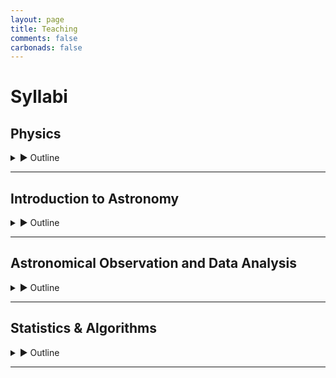 ```yaml
---
layout: page
title: Teaching
comments: false
carbonads: false
---
```

# Syllabi

## Physics

<details markdown="1">
  <summary markdown="span">▶ Outline</summary>

  **Theoretical Physics**

  **References**
  * [Classical physics, lecture series by Prof. V. Balakrishnan](https://www.youtube.com/playlist?list=PL5E4E56893588CBA8)
  * [Quantum physics, lecture series by Prof. V. Balakrishnan](https://www.youtube.com/playlist?list=PL0F530F3BAF8C6FCC)
  * [Mathematical physics, lecture series by Prof. V. Balakrishnan](https://www.youtube.com/playlist?list=PLbMVogVj5nJRhl_6TUGChpnt2Lg0AZvZu)
  * [Stochastic processes, lecture series by Prof. V. Balakrishnan](https://www.youtube.com/playlist?list=PLbMVogVj5nJQo8D9D-D6lMqh4FJbPeE_f)
  * [Nonlinear dynamics, lecture series by Prof. V. Balakrishnan](https://www.youtube.com/playlist?list=PLbMVogVj5nJQKk1E7OUQs_TcW_zQoaO4t)
  * [Nonequilibrium statistical mechanics, lecture series by Prof. V. Balakrishnan](https://www.youtube.com/playlist?list=PLbMVogVj5nJQqNx0ElSk3Ip04Ofg7B22W)
  
  **Applied Physics**

  **References**
  * [animations by Vladimir Vaščák](https://www.vascak.cz/?id=1&language=en)
  * [book: Order-of-Magnitude Physics by Sanjoy Mahajan](https://www.inference.org.uk/sanjoy/oom/)
  * [channel: Action Lab](https://www.youtube.com/@TheActionLab/playlists)
  * [channel: Applied Science](https://www.youtube.com/user/bkraz333/playlists)
  * [channel: Engineer Guy](https://www.youtube.com/@engineerguyvideo)
  * [channel: Real Engineering](https://www.youtube.com/@RealEngineering/playlists)
  * [channel: NightHawkInLight](https://www.youtube.com/@Nighthawkinlight/playlists)  
  * [channel: Smarter Everyday](https://www.youtube.com/playlist?list=PLjHf9jaFs8XUXBnlkBAuRkOpUJosxJ0Vx)
  * [channel: Branch Education](https://www.youtube.com/@BranchEducation/playlists)
  
</details>

---

## Introduction to Astronomy

<details markdown="1">
  <summary markdown="span">▶ Outline</summary>
 
  * **Overview: Historical Importance and Present-day Relevance**
  * **Thought Experiment: Using Astronomy Knowledge to Survive on a Deserted Island**
    * Celestial Navigation
    * Timekeeping
    * Harvesting Resources in Sync with Cycles and Seasons
  * **Electromagnetic Spectrum**
  * **Interaction of Light and Matter**
    * Light as a Wave and Particle
    * Reflection, Refraction, and Diffraction
    * Absorption and Emission
    * Scattering, Interference, and Polarization
  * **Mapping the Sky**
  * **The Sun**
    * Structure
      * [review: Fine structures in sunspots, 2004](https://www.annualreviews.org/doi/full/10.1146/annurev.astro.42.010803.115226)
    * Composition
      * [review: The chemical composition of the Sun](https://www.annualreviews.org/doi/full/10.1146/annurev.astro.46.060407.145222)
    * References
      * [review: Sun's variable radiation and its relevance for Earth, 1997](https://www.annualreviews.org/doi/full/10.1146/annurev.astro.35.1.33)
      * [review: Solar neutrino problem, 1995](https://www.annualreviews.org/doi/abs/10.1146/annurev.aa.33.090195.002331)
  * **Stars**
    * Color of Stars
    * Spectral Types
      * [review: New spectral types L & T](https://www.annualreviews.org/doi/full/10.1146/annurev.astro.42.053102.134017)
    * Formation and Evolution Models
      * [review: First stars, 2004](https://www.annualreviews.org/doi/full/10.1146/annurev.astro.42.053102.134034)
      * [grids using isochrones](https://github.com/timothydmorton/isochrones)
      * [review: Origin of binary stars, 2002](https://www.annualreviews.org/doi/full/10.1146/annurev.astro.40.060401.093810)
    * Stellar Atmosphere Models
      * [models in ARIADNE](github.com/jvines/astroARIADNE)
    * References
      * [article: Size of the Sun](https://ui.adsabs.harvard.edu/abs/2024arXiv240117105F/abstract) 
      * [review: Theory of star formation, 2007](https://www.annualreviews.org/doi/full/10.1146/annurev.astro.45.051806.110602)
      * [review: Star formation in molecular clouds](https://www.annualreviews.org/doi/full/10.1146/annurev.aa.25.090187.000323)
      * [review: Formation and early evolution of low-mass stars and brown dwarfs](https://www.annualreviews.org/doi/full/10.1146/annurev-astro-081811-125528)
      * [review: Observations of brown dwarfs, 2000](https://www.annualreviews.org/doi/full/10.1146/annurev.astro.38.1.485)
      * [review: Stellar pulsations across HR diagram, 1995](https://www.annualreviews.org/doi/abs/10.1146/annurev.aa.33.090195.000451)
      * [code: star formation simulation](https://sedssastrablog.wordpress.com/2021/10/04/star-formation-simulation-in-python/)
  * **Solar System: In-situ Observations**
    * Mars Curiosity and Perseverance Rovers
    * Juno Mission to Jupiter
    * Cassini Mission to Saturn
    * New Horizon Mission to Pluto
    * Voyager Space Probe Missions to Interstellar Space
    * References
      * [article: Solar system overview](https://science.nasa.gov/solar-system/) 
      * [review: Chaos in the solar system, 2001](https://www.annualreviews.org/doi/full/10.1146/annurev.astro.39.1.581)
      * [review: Kiuper belt, 1995](https://www.annualreviews.org/doi/abs/10.1146/annurev.aa.33.090195.001551)
  * **Earth: Looking Up and Looking Down**
    * Earth Observation: Copernicus Program
    * Living, Breathing World: [Google Earth timelapse](https://earthengine.google.com/timelapse/)
  * **Planets**
    * Structure: Core, Atmosphere
    * Formation: N-body using REBOUND
      * [book chapter: Giant planet formation, 2010](https://ui.adsabs.harvard.edu/abs/2010exop.book..319D/abstract)
      * [article: Theory of planet formation, 2010](https://ui.adsabs.harvard.edu/abs/2010arXiv1012.5281M/abstract)
      * [review: Planet formation, 1993](https://www.annualreviews.org/doi/abs/10.1146/annurev.aa.31.090193.001021)
      * [book: Astrophysics of planet formation, 2013](https://ui.adsabs.harvard.edu/abs/2013apf..book.....A/abstract)
      * [articles: Journal of geophysical research](https://phys.org/journals/journal-of-geophysical-research-planets/)
    * Evolution: Radius, Atmosphere, Orbit
      * [review: Protoplanetary diks and their evolution](https://www.annualreviews.org/doi/full/10.1146/annurev-astro-081710-102548)
  * **Exoplanets**
    * Detection
      * [book: Exoplanet handbook, 2018 (2nd ed.)](https://www.cambridge.org/core/books/exoplanet-handbook/750759E015FDCF469D141F0046198519)
      * [book: Handbook of exoplanets, 2018]([https://link.springer.com/referencework/10.1007/978-3-319-55333-7](http://www.kusastro.kyoto-u.ac.jp/~yamamoto/astro-ph/Handbook.html))
    * Statistics
      * [review: Exoplanet statistics, 2007](https://www.annualreviews.org/doi/full/10.1146/annurev.astro.45.051806.110529)
      * [review: Exoplanet statistics, 2021](https://www.annualreviews.org/doi/full/10.1146/annurev-astro-112420-020055)
      * [review: Occurrence and architecute of exoplanetary systems](https://www.annualreviews.org/doi/full/10.1146/annurev-astro-082214-122246)
    * Surprising Discoveries
      * [article: Planets that shouldn't exist](https://earthlyuniverse.com/10-planets-shouldnt-exist/)
      * [news articles](https://astrobiology.com/extrasolar-planets)
    * Astrobiology
      * [review: SETI, 2001](https://www.annualreviews.org/doi/full/10.1146/annurev.astro.39.1.511)
      * [review: The study of living universe, 2005](https://www.annualreviews.org/doi/full/10.1146/annurev.astro.43.051804.102202)
      * [review: Evolution of a habitable planet, 2003](https://www.annualreviews.org/doi/full/10.1146/annurev.astro.41.071601.170049)
  * **Supernovae, Black Holes, Neutron Stars, White Dwarfs, Pulsars, Magnetars, AGNs, GRBs, FRBs, and Gravitational Waves**
    * [review: Most luminous supernovae](https://www.annualreviews.org/doi/full/10.1146/annurev-astro-081817-051819)
    * [review: Coevolution of galaxies and supermassive black holes](https://www.annualreviews.org/doi/full/10.1146/annurev-astro-081913-035722)
    * [review: Masses, radii, and the equation of state of neutron stars](https://www.annualreviews.org/doi/full/10.1146/annurev-astro-081915-023322)
    * [review: Neutron star merger](https://www.annualreviews.org/doi/full/10.1146/annurev-astro-112420-030742)
    * [review: Cool white dwarfs, 2003](https://www.annualreviews.org/doi/full/10.1146/annurev.astro.41.081401.155117)
    * [review: Unified model of Active Galactic Nuclei](https://www.annualreviews.org/doi/full/10.1146/annurev-astro-082214-122302)
    * [review: Fast Radio Burts: extragalactic enigma](https://www.annualreviews.org/doi/full/10.1146/annurev-astro-091918-104501)
    * [review: Gamma-Ray Burts afterglows, 2000](https://www.annualreviews.org/doi/full/10.1146/annurev.astro.38.1.379)
    * [review: Mergers and gravitational waves](https://www.annualreviews.org/doi/full/10.1146/annurev-astro-081913-040031)
  * **Milky Way**
  * **Galaxy: Structure, Formation, and Evolution**
    * [Simulations using galpy](https://www.galpy.org)
    * [review: The first galaxies](https://www.annualreviews.org/doi/full/10.1146/annurev-astro-081710-102608)
    * [revew: Spirals in galaxies](https://www.annualreviews.org/doi/full/10.1146/annurev-astro-052920-104505)
    * [review: Theoretical challenges in galaxy formation](https://www.annualreviews.org/doi/full/10.1146/annurev-astro-081913-040019)
    * [review: Galaxies in the first billion years after the big bang](https://www.annualreviews.org/doi/full/10.1146/annurev-astro-081915-023417)
    * [review: Strong lensing by galaxies](https://www.annualreviews.org/doi/full/10.1146/annurev-astro-081309-130924)
  * **Cosmology**
    * Structure: Flat, Curved, Open, or Closed?
    * Composition: Matter, Dark Matter, Dark Energy
      * [review: Dark matter searchers](https://www.annualreviews.org/doi/full/10.1146/annurev-astro-081710-102528)
      * [review: Dark energy and the accelerating universe](https://www.annualreviews.org/doi/full/10.1146/annurev.astro.46.060407.145243)
      * [review: Cosmological tests of gravity](https://www.annualreviews.org/doi/full/10.1146/annurev-astro-091918-104423)
    * Formation: Cosmic Microwave Radiation and the Big Bang
    * Evolution: Hubble's Experiment and the Expanding Universe
      * [review: The Hubble constant](https://www.annualreviews.org/doi/full/10.1146/annurev-astro-082708-101829)
      * [review: Seeing Cosmology](https://www.annualreviews.org/doi/full/10.1146/annurev-astro-081811-125526)
  
  **References**
  * [Teaching Philosophy](https://ui.adsabs.harvard.edu/abs/2023arXiv230905822L/abstract)
  * [lecture series: Cosmic origins of elements](https://www.youtube.com/playlist?list=PLUl4u3cNGP62In5JXH39ct5JtXja3VGJJ)
  * [Jason Kendall's Intro to Astronomy course](https://www.youtube.com/playlist?list=PLyu4Fovbph6fl0UGSo3aLqHCmBIYkiqzq)
  * [animations](https://zingale.github.io/astro_animations/)
  * [lecture notes by Mitch Richmond](http://spiff.rit.edu/classes/)
  * [lecture series by Richard Wolfson](https://www.youtube.com/playlist?list=PLjBulz4rXhBqVCbXn1_kmctiJ_WM-fjcP)
  * [Science Talks @ Google](https://www.youtube.com/playlist?list=PLGGpadyh0wS4PYU_a49xcnKG_BRoKrXRf)
  * [Annual review of A&A](https://www.annualreviews.org/journal/astro)
  * [Publications of the Astronomical Society of the Pacific](https://iopscience.iop.org/journal/1538-3873)
  * [review: Best practices in Astronomy education](https://www.annualreviews.org/doi/full/10.1146/annurev-astro-032620-021943)
  * [book: Astronomy education](https://iopscience.iop.org/book/edit/978-0-7503-1719-1)
  * [channel: CrashCourse Astronomy](https://www.youtube.com/playlist?list=PL8dPuuaLjXtPAJr1ysd5yGIyiSFuh0mIL)
  * [channel: SciShow Space](https://www.youtube.com/playlist?list=PLsaZOTCFB3C7L9GfMwoPYj1hU2I0LhpfN)
  * [channel: Dr. Becky](https://www.youtube.com/@DrBecky/playlists)
  * [channel: Brian Keating](https://www.youtube.com/@DrBrianKeating/playlists)
  * [channel: Fraiser Cain](https://www.youtube.com/@frasercain/playlists)
  * [channel: Cool Worlds](https://www.youtube.com/@CoolWorldsLab/playlists)
  * [channel: NASA Sagan Summer Workshop](https://www.youtube.com/@SaganSummerWorkshop/playlists)

  **Miscellaneous readings**  
  * [Astronomical reach of fundamental physics by Burrows & Ostriker](https://www.pnas.org/doi/full/10.1073/pnas.1318003111)
  * [What made Apollo a success by George Low](https://ntrs.nasa.gov/api/citations/19720005243/downloads/19720005243.pdf)

  **Tools**  
  * [stellarium](https://stellarium.org/)
  * [Aladin lite](https://aladin.cds.unistra.fr/AladinLite/)
  * [Universe sandbox](https://universesandbox.com/)
  * [Gaia sky](https://zah.uni-heidelberg.de/gaia/outreach/gaiasky)
  * [Google sky, Moon, Mars](https://www.google.com/sky/)
  * [wolfram alpha](https://www.wolframalpha.com/examples/science-and-technology/physics/astrophysics)
  * [Google colab](https://colab.research.google.com/)
  * [Gemini deep research](https://gemini.google.com/deepresearch)

</details>

---

## Astronomical Observation and Data Analysis

<details markdown="1">
  <summary markdown="span">▶ Outline</summary>
 
 * **Atmospheric Windows: In which wavelengths best to observe what target?**
   * Blackbody Radiation
   * Earth's Atmosphere
 * **Science Goals: What and Why to observe**
 * **Planning: How to observe the target**
   * Ground-based and Space-based Observations
   * Observing Constraints
     * Where is it? Coordinates
     * Is it observable tonight? Rising and Setting Times
     * North and South Hemisphere
     * Weather: Cloud, Humidity, Turbulence
     * Moon
     * Satellites Trails
   * Signal-to-Noise
     * Exposure Time
     * Filters
 * **Engineering: Science vs Cost**
   * Telescope Design and Operation
     * Tracking and Auto-guiding
   * Instrumentation
     * From Analog to Digital: Photographic Plates and CCD
     * Pixel Sensitivity
     * Pixel Scale
     * Field-of-View
     * Total Telescope-Instrument Throughput
 * **Data Reduction with Astropy**
   * Dark Current: Dark Frame Subtraction
   * Flat Field: Flat Frame Division
   * Background Subtraction
   * Bad/Hot Pixels
   * Image alignment/[registration](https://github.com/keflavich/image_registration)
 * **Plate-solving with Astrometry.net**
 * **World Coordinate System (WCS)**
 * **Photometry** with Photutils
   * Aperture Photometry
     * Optimizing Aperture Size and Shape
   * PSF Photometry
   * Treatment of Outliers
     * Weather: Cloud, Humidity, Turbulence
     * Everything Else Unaccounted for (Systematics)
     * Saturation
     * Cosmic Rays
 * **Barycentric Time Correction (MJD to BJD Conversion)**
   * Light Travel Time Delay
 * **Transit Modeling**
   * Basic Model
     * using [Pytransit](https://pytransit.readthedocs.io/en/latest/)
     * using [Starry](https://starry.readthedocs.io/en/latest/?badge=latest)
   * Parameterization
     * Transforms
     * Quadratic Limb Darkening: u1, u2 -> q1, q2 (Kipping+2016)
     * Impact Parameter and Rp/Rs (Espinosa+2018)
     * Stellar Density
 * **Period Search, Periodogram**
   * [Box Least Squares](https://docs.astropy.org/en/stable/timeseries/bls.html)
   * [Transit Least Squares](https://github.com/hippke/tls)
   * [Lomb Scargle periodogram](https://docs.astropy.org/en/stable/api/astropy.timeseries.LombScargle.html)
   * [Generalized Lomb-Scargle](https://github.com/mzechmeister/GLS)
 * **Spectroscopy**
   * using [specutils](https://specutils.readthedocs.io/en/stable/)
   * Cross-correlation
 * **RV Modeling**
   * Basic Model
   * Parameterization
 * **Joint RV+Transit Modeling**
 * Python Basics
      * using [numpy](https://numpy.org/numpy-tutorials/)
      * using jupyter notebook/lab/google colab
    * Version Control with Git and GitHub
    * Reproducible research
      * using [showyourwork](https://show-your.work/en/latest/)
      * [Authorea: paper of the future](https://www.authorea.com/users/23/articles/8762-the-paper-of-the-future)
      * [Python packaging guide](https://packaging-guide.openastronomy.org/en/latest/)
        
 **References**
 * [Datalab notebooks](https://datalab.noirlab.edu/docs/manual/Appendices/Notebooks/Notebooks.html)
 * [Open datasets](https://github.com/jonathansick/awesome-astronomy?tab=readme-ov-file#datasets)
 * [lab demo: Optics](https://www.youtube.com/playlist?list=PL4E7FAAD67B171EBC)
 * [lecture series: Astronomical Techniques by Chris Mihos](http://burro.case.edu/Academics/Astr306/)
 * [database: NASA exoplanet archive](https://exoplanetarchive.ipac.caltech.edu/)
 * [book: Experimental astrophysics](https://iopscience.iop.org/book/mono/978-0-7503-3119-7.pdf)
 * [review: Reference frames in Astronomy, 1999](https://www.annualreviews.org/doi/full/10.1146/annurev.astro.37.1.97)
 * [Astropy's CCD guide](https://www.astropy.org/ccd-reduction-and-photometry-guide/v/dev/notebooks/00-00-Preface.html)
 * [Jason Kendall's course](https://youtube.com/playlist?list=PLyu4Fovbph6cKjOO7vj97V7J6_2PA2FY-&si=DHze01nTDk-rMfHU)
 * [Growth Astronomy School](https://www.youtube.com/playlist?list=PLuTcC-SLS5wofH1ET2ThCR4gsbHpJ-D_c)
 * [review: Standard photometric systems](https://www.annualreviews.org/doi/full/10.1146/annurev.astro.41.082801.100251)
 * [review: Digital image reconstruction](https://www.annualreviews.org/doi/full/10.1146/annurev.astro.43.112904.104850)
 * [book: Numerical Python in A&A, Springer](https://www.google.co.jp/books/edition/Numerical_Python_in_Astronomy_and_Astrop/D4k4EAAAQBAJ?hl)
 * [lecture series: Introduction to Computer Science & Programming with Python](https://www.youtube.com/playlist?list=PLUl4u3cNGP63WbdFxL8giv4yhgdMGaZNA) 

 </details>

---

## Statistics & Algorithms

<details markdown="1">
  <summary markdown="span">▶ Outline</summary>
  
  * **Statistics**
    * [book](https://theoryandpractice.org/stats-ds-book/intro.html)
    * [lecture](https://ucsd-css2.github.io/ucsd-css2-website/lectures/01-intro.html)
  * **Linear Algebra**
    * [coursebook by neuromatch](https://compneuro.neuromatch.io/tutorials/W0D3_LinearAlgebra/chapter_title.html#)
    * [channel: 3b1b](https://www.youtube.com/playlist?list=PLZHQObOWTQDPD3MizzM2xVFitgF8hE_ab)  
  * **Probability Distributions**
    * using [scipy.stats](https://docs.scipy.org/doc/scipy/reference/stats.html) 
    * [book: astroML](https://www.astroml.org/astroML-notebooks/chapter3/astroml_chapter3_Descriptive_Statistics.html)
  * **Analytical methods**
    * using [wolfram alpha](https://www.wolframalpha.com/examples/mathematics)
    * using [sympy](https://www.sympy.org/en/index.html)
  * **Bayesian vs Frequentist Statistics**
    * [blog](https://jakevdp.github.io/blog/2014/03/11/frequentism-and-bayesianism-a-practical-intro/) 
  * **Fitting Models to Data**
    * [coursebook by neuromatch](https://compneuro.neuromatch.io/tutorials/W1D2_ModelFitting/student/W1D2_Tutorial1.html)
    * [notebooks](https://github.com/ixkael/Prob-tools/tree/master/notebooks)
  * **Optimization**
    * using [scipy.optimize](https://docs.scipy.org/doc/scipy/reference/optimize.html)
    * using [jax](https://jax.exoplanet.codes/en/latest/tutorials/)
  * **Monte Carlo Methods**
    * Likelihood, Prior, Posterior 
    * Propagation of Uncertainties
    * Metropolis-Hastings MCMC from [scratch](https://github.com/fbartolic/fitting_model_to_data/blob/master/fitting_model_to_data.ipynb)
    * affine-invariant MCMMC using [emcee](https://emcee.readthedocs.io/en/stable/)
    * Nested Sampling
      * using [dynesty](https://dynesty.readthedocs.io/en/stable/)
      * using [ultranest](https://johannesbuchner.github.io/UltraNest/index.html)
    * Hamiltonian Monte Carlo
    * Gibbs Sampling
    * No-U-Turn Sampler
    * Parallel Tampering
    * Sampling methods [demo](https://chi-feng.github.io/mcmc-demo/app.html)
    * Convergence Tests
    * Autocorrelation
    * Evidence
    * Model comparison
  * **Reporting MCMC Results**
    * [article](https://pkgw.github.io/mcmc-reporting/)
    * Posteriors vs Point Estimates
    * Percentiles
  * **Visualization**
    * using [arviz](https://python.arviz.org/en/stable/examples/index.html)
    * [paper](https://ui.adsabs.harvard.edu/abs/2017arXiv170901449G/abstract)
    * [blog: information is beautiful](https://www.informationisbeautifulawards.com/showcase)
    * picking colors using [color brewer](https://colorbrewer2.org/#type=sequential&scheme=BuGn&n=3)
  * **Gaussian Process Regression**
    * [review: GP regression for astronomical time-series](https://github.com/dfm/araa-gps/tree/main)
    * [tinygp](https://tinygp.readthedocs.io/en/stable/tutorials/intro.html)
  * **Hierarchical Modeling**
    * using [pymc](https://www.pymc.io/projects/examples/en/latest/gallery.html) 
  * **Machine Learning**
    * using [astroml](https://www.astroml.org)
    * Neural Networks
      * [coursebook by neuromatch]()
      * [channel: welch labs](https://www.youtube.com/playlist?list=PLiaHhY2iBX9ihLasvE8BKnS2Xg8AhY6iV)
      * [channel: Andrej Karpathy](https://www.youtube.com/playlist?list=PLAqhIrjkxbuWI23v9cThsA9GvCAUhRvKZ)
      * [channel: 3b1b](https://www.youtube.com/playlist?list=PLZHQObOWTQDNU6R1_67000Dx_ZCJB-3pi)
    * Deep Learning
      * [coursebook by neuromatch](https://deeplearning.neuromatch.io/tutorials/intro.html)  
  * **Miscellaneous**
    * [Art of Code by Dylan Beattie](https://www.youtube.com/watch?v=6avJHaC3C2U)
    * [Imaginary numbers](https://www.youtube.com/playlist?list=PLiaHhY2iBX9g6KIvZ_703G3KJXapKkNaF)
    * [Mandelbrot](https://math.hws.edu/eck/js/mandelbrot/java/MandelbrotSettings/index.html)
    * Conway's Game of Life using [seagull](https://github.com/ljvmiranda921/seagull)
    * Calculus
      * [lecture: Dennis Davis](https://www.youtube.com/watch?v=MO-AExWdl4Q)
      * [channel: 3b1b](https://www.youtube.com/playlist?list=PLZHQObOWTQDMsr9K-rj53DwVRMYO3t5Yr)
      * [Differential Equations](https://www.youtube.com/playlist?list=PLZHQObOWTQDNPOjrT6KVlfJuKtYTftqH6)
  
  **References**
  * [lecture series: Statistics & Machine Learning in Astronomy](https://www.youtube.com/playlist?list=PLo4wAAMJnA1wDQ2ZmTJCaBYdrXqBWUwT5)
  * [lecture series: Fundamentals of statistics](https://www.youtube.com/playlist?list=PLUl4u3cNGP61ATaGTFcSp7bhogloD2wHP)
  * [lecture series: Introduction to probability](https://www.youtube.com/playlist?list=PLUl4u3cNGP60hI9ATjSFgLZpbNJ7myAg6)
  * [lecture series: Stochastic processes](https://www.youtube.com/playlist?list=PLbMVogVj5nJQo8D9D-D6lMqh4FJbPeE_f)
  * [lecture notes: Astrostatistics](https://github.com/dgerosa/astrostatistics_bicocca_2024)
  * [review: MCMC methods for Bayesian data analysis in Astronomy](https://www.annualreviews.org/doi/full/10.1146/annurev-astro-082214-122339)  
  * [lecture series: Metaprogramming](https://www.youtube.com/playlist?list=PLyzOVJj3bHQuloKGG59rS43e29ro7I57J)
  * [lecture series: Mathematical methods](https://www.youtube.com/playlist?list=PL4KQU9aLBWgIKYhsebzc-OorDCj_islzp)
  * [channel: IT & networking fundamentals](https://www.youtube.com/@PowerCertAnimatedVideos/playlists)
  * [lecture series: missing semester in CS](https://www.youtube.com/@MissingSemester/playlists)
  
</details>

---
